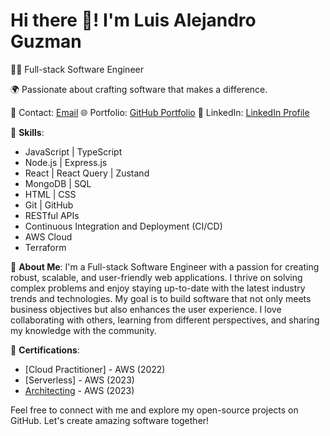 # Hi there 👋! I'm Luis Alejandro Guzman

👨‍💻 Full-stack Software Engineer

🌍 Passionate about crafting software that makes a difference.

📧 Contact: [Email](mailto:luis@cicadatech.co)
🌐 Portfolio: [GitHub Portfolio](https://github.com/luis-cicada)
💼 LinkedIn: [LinkedIn Profile](https://www.linkedin.com/in/luis-alejandro-guzman-a6546ab3/)

🔧 **Skills**:
- JavaScript | TypeScript
- Node.js | Express.js
- React | React Query | Zustand
- MongoDB | SQL
- HTML | CSS
- Git | GitHub
- RESTful APIs
- Continuous Integration and Deployment (CI/CD)
- AWS Cloud
- Terraform

💬 **About Me**:
I'm a Full-stack Software Engineer with a passion for creating robust, scalable, and user-friendly web applications. I thrive on solving complex problems and enjoy staying up-to-date with the latest industry trends and technologies. My goal is to build software that not only meets business objectives but also enhances the user experience. I love collaborating with others, learning from different perspectives, and sharing my knowledge with the community.


📝 **Certifications**:
- [Cloud Practitioner] - AWS (2022) 
- [Serverless] - AWS (2023)
- [Architecting](https://www.credly.com/badges/8ca46141-e85b-45c0-bd87-b71e88f5cd0d/public_url) - AWS (2023) 

Feel free to connect with me and explore my open-source projects on GitHub. Let's create amazing software together!
